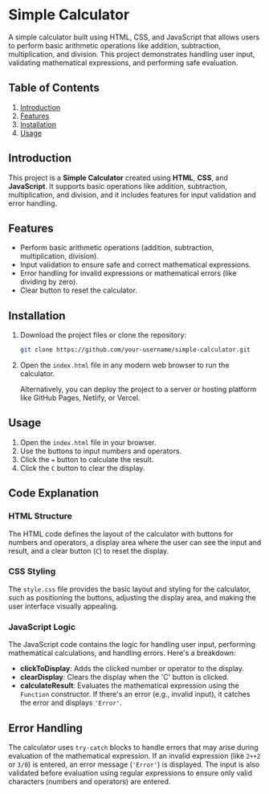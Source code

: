 

# Simple Calculator

A simple calculator built using HTML, CSS, and JavaScript that allows users to perform basic arithmetic operations like addition, subtraction, multiplication, and division. This project demonstrates handling user input, validating mathematical expressions, and performing safe evaluation.

## Table of Contents

1. [Introduction](#introduction)
2. [Features](#features)
3. [Installation](#installation)
4. [Usage](#usage)


## Introduction

This project is a **Simple Calculator** created using **HTML**, **CSS**, and **JavaScript**. It supports basic operations like addition, subtraction, multiplication, and division, and it includes features for input validation and error handling.

## Features

- Perform basic arithmetic operations (addition, subtraction, multiplication, division).
- Input validation to ensure safe and correct mathematical expressions.
- Error handling for invalid expressions or mathematical errors (like dividing by zero).
- Clear button to reset the calculator.

## Installation

1. Download the project files or clone the repository:

   ```bash
   git clone https://github.com/your-username/simple-calculator.git
   ```

2. Open the `index.html` file in any modern web browser to run the calculator.

   Alternatively, you can deploy the project to a server or hosting platform like GitHub Pages, Netlify, or Vercel.

## Usage

1. Open the `index.html` file in your browser.
2. Use the buttons to input numbers and operators.
3. Click the `=` button to calculate the result.
4. Click the `C` button to clear the display.

## Code Explanation

### HTML Structure

The HTML code defines the layout of the calculator with buttons for numbers and operators, a display area where the user can see the input and result, and a clear button (`C`) to reset the display.



### CSS Styling

The `style.css` file provides the basic layout and styling for the calculator, such as positioning the buttons, adjusting the display area, and making the user interface visually appealing.



### JavaScript Logic

The JavaScript code contains the logic for handling user input, performing mathematical calculations, and handling errors. Here's a breakdown:

- **clickToDisplay**: Adds the clicked number or operator to the display.
- **clearDisplay**: Clears the display when the 'C' button is clicked.
- **calculateResult**: Evaluates the mathematical expression using the `Function` constructor. If there's an error (e.g., invalid input), it catches the error and displays `'Error'`.


## Error Handling

The calculator uses `try-catch` blocks to handle errors that may arise during evaluation of the mathematical expression. If an invalid expression (like `2++2` or `3/0`) is entered, an error message (`'Error'`) is displayed. The input is also validated before evaluation using regular expressions to ensure only valid characters (numbers and operators) are entered.

